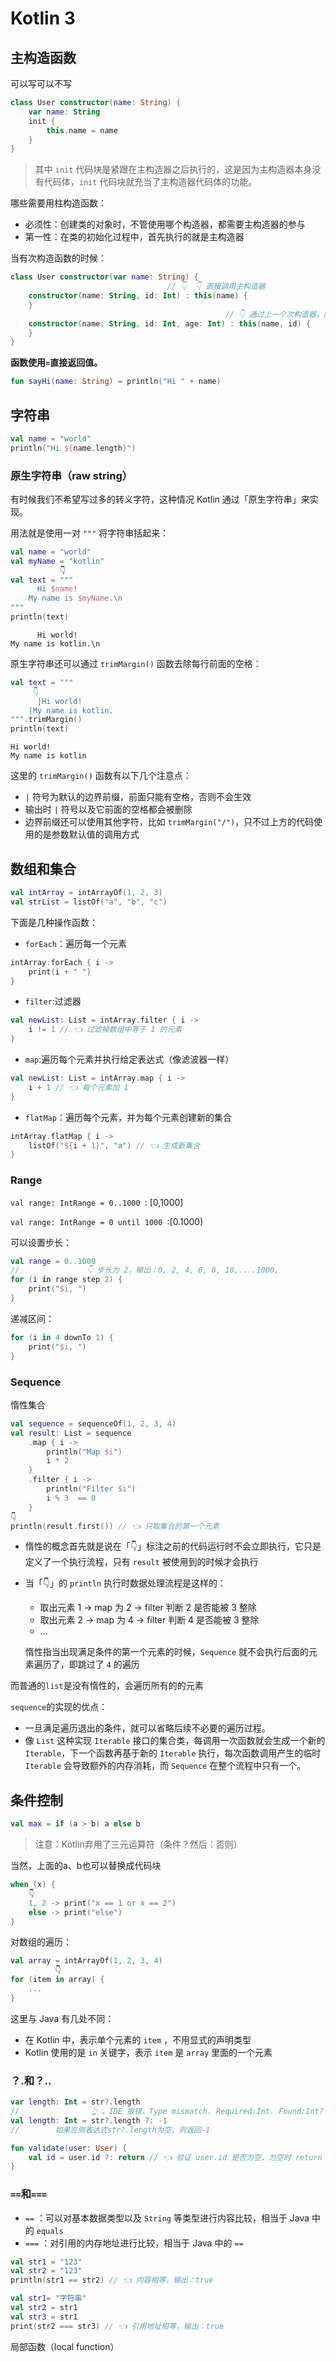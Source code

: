 # Kotlin 3

## 主构造函数

可以写可以不写

```kotlin
class User constructor(name: String) {
    var name: String
    init {
        this.name = name
    }
}
```

> 其中 `init` 代码块是紧跟在主构造器之后执行的，这是因为主构造器本身没有代码体，`init` 代码块就充当了主构造器代码体的功能。

哪些需要用柱构造函数：

- 必须性：创建类的对象时，不管使用哪个构造器，都需要主构造器的参与
- 第一性：在类的初始化过程中，首先执行的就是主构造器

当有次构造函数的时候：

```kotlin
class User constructor(var name: String) {
                                   // 👇  👇 直接调用主构造器
    constructor(name: String, id: Int) : this(name) {
    }
                                                // 👇 通过上一个次构造器，间接调用主构造器
    constructor(name: String, id: Int, age: Int) : this(name, id) {
    }
}
```



**函数使用`=`直接返回值。**

```kotlin
fun sayHi(name: String) = println("Hi " + name)
```





## 字符串

```kotlin
val name = "world"
println("Hi ${name.length}") 
```



### 原生字符串（raw string）

有时候我们不希望写过多的转义字符，这种情况 Kotlin 通过「原生字符串」来实现。

用法就是使用一对 `"""` 将字符串括起来：

```kotlin
val name = "world"
val myName = "kotlin"
           👇
val text = """
      Hi $name!
    My name is $myName.\n
"""
println(text)
```

```
      Hi world!
My name is kotlin.\n
```

原生字符串还可以通过 `trimMargin()` 函数去除每行前面的空格：

```kotlin
val text = """
     👇 
      |Hi world!
    |My name is kotlin.
""".trimMargin()
println(text)
```

```
Hi world!
My name is kotlin
```

这里的 `trimMargin()` 函数有以下几个注意点：

- `|` 符号为默认的边界前缀，前面只能有空格，否则不会生效
- 输出时 `|` 符号以及它前面的空格都会被删除
- 边界前缀还可以使用其他字符，比如 `trimMargin("/")`，只不过上方的代码使用的是参数默认值的调用方式



## 数组和集合

```kotlin
val intArray = intArrayOf(1, 2, 3)
val strList = listOf("a", "b", "c")
```

下面是几种操作函数：

* `forEach`：遍历每一个元素

```kotlin
intArray.forEach { i ->
    print(i + " ")
}
```

* `filter`:过滤器

```kotlin
val newList: List = intArray.filter { i ->
    i != 1 // 👈 过滤掉数组中等于 1 的元素
}
```

* `map`:遍历每个元素并执行给定表达式（像滤波器一样）

```kotlin
val newList: List = intArray.map { i ->
    i + 1 // 👈 每个元素加 1
}
```

* `flatMap`：遍历每个元素，并为每个元素创建新的集合

```kotlin
intArray.flatMap { i ->
    listOf("${i + 1}", "a") // 👈 生成新集合
}
```



### Range



`val range: IntRange = 0..1000 `: [0,1000]

`val range: IntRange = 0 until 1000 `:[0.1000)

可以设置步长：

```kotlin
val range = 0..1000
//               👇 步长为 2，输出：0, 2, 4, 6, 8, 10,....1000,
for (i in range step 2) {
    print("$i, ")
}
```

递减区间：

```kotlin
for (i in 4 downTo 1) {
    print("$i, ")
}
```



### Sequence

惰性集合

```kotlin
val sequence = sequenceOf(1, 2, 3, 4)
val result: List = sequence
    .map { i ->
        println("Map $i")
        i * 2 
    }
    .filter { i ->
        println("Filter $i")
        i % 3  == 0 
    }
👇
println(result.first()) // 👈 只取集合的第一个元素
```

- 惰性的概念首先就是说在「👇」标注之前的代码运行时不会立即执行，它只是定义了一个执行流程，只有 `result` 被使用到的时候才会执行

- 当「👇」的 `println` 执行时数据处理流程是这样的：

  - 取出元素 1 -> map 为 2 -> filter 判断 2 是否能被 3 整除
  - 取出元素 2 -> map 为 4 -> filter 判断 4 是否能被 3 整除
  - ...

  惰性指当出现满足条件的第一个元素的时候，`Sequence` 就不会执行后面的元素遍历了，即跳过了 `4` 的遍历

而普通的`list`是没有惰性的，会遍历所有的的元素

`sequence`的实现的优点：

- 一旦满足遍历退出的条件，就可以省略后续不必要的遍历过程。
- 像 `List` 这种实现 `Iterable` 接口的集合类，每调用一次函数就会生成一个新的 `Iterable`，下一个函数再基于新的 `Iterable` 执行，每次函数调用产生的临时 `Iterable` 会导致额外的内存消耗，而 `Sequence` 在整个流程中只有一个。



## 条件控制



```kotlin
val max = if (a > b) a else b
```

> 注意：Kotlin弃用了三元运算符（条件？然后：否则）

当然，上面的a、b也可以替换成代码块



```kotlin
when (x) {
    👇
    1, 2 -> print("x == 1 or x == 2")
    else -> print("else")
}
```

对数组的遍历：

```kotlin
val array = intArrayOf(1, 2, 3, 4)
          👇
for (item in array) {
    ...
}
```

这里与 Java 有几处不同：

- 在 Kotlin 中，表示单个元素的 `item` ，不用显式的声明类型
- Kotlin 使用的是 `in` 关键字，表示 `item` 是 `array` 里面的一个元素



### ？.和？..

```kotlin
var length: Int = str?.length
//                👆 ，IDE 报错，Type mismatch. Required:Int. Found:Int?
val length: Int = str?.length ?: -1  
//        如果左侧表达式str?.length为空，则返回-1
```

```kotlin
fun validate(user: User) {
    val id = user.id ?: return // 👈 验证 user.id 是否为空，为空时 return 
}
```



### `==`和`===`



- `==` ：可以对基本数据类型以及 `String` 等类型进行内容比较，相当于 Java 中的 `equals`
- `===` ：对引用的内存地址进行比较，相当于 Java 中的 `==`

```kotlin
val str1 = "123"
val str2 = "123"
println(str1 == str2) // 👈 内容相等，输出：true

val str1= "字符串"
val str2 = str1
val str3 = str1
print(str2 === str3) // 👈 引用地址相等，输出：true
```





局部函数（local function）



